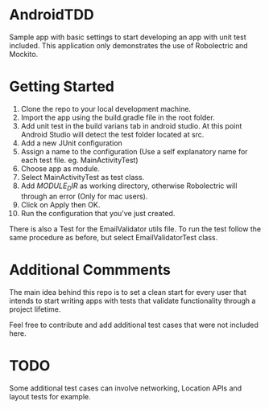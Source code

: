 # AndroidTDD

Sample app with basic settings to start developing an app with unit test included. This application only demonstrates the use of Robolectric and Mockito.

# Getting Started

1. Clone the repo to your local development machine.
2. Import the app using the build.gradle file in the root folder.
3. Add unit test in the build varians tab in android studio. At this point Android Studio will detect the test folder located at src.
4. Add a new JUnit configuration
  1. Assign a name to the configuration (Use a self explanatory name for each test file. eg. MainActivityTest)
  2. Choose app as module.
  3. Select MainActivityTest as test class.
  4. Add $MODULE_DIR$ as working directory, otherwise Robolectric will through an error (Only for mac users).
  5. Click on Apply then OK.
5. Run the configuration that you've just created.

There is also a Test for the EmailValidator utils file. To run the test follow the same procedure as before, but select EmailValidatorTest class.

# Additional Commments

The main idea behind this repo is to set a clean start for every user that intends to start writing apps with tests that validate functionality through a project lifetime.

Feel free to contribute and add additional test cases that were not included here.

# TODO

Some additional test cases can involve networking, Location APIs and layout tests for example.



